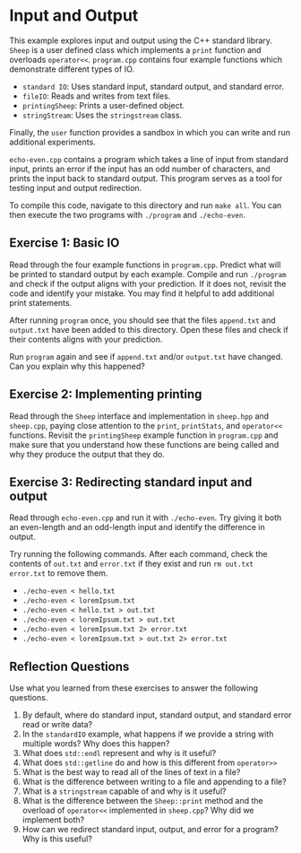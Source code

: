 # Input and Output
This example explores input and output using the C++ standard library.  `Sheep` is a user defined class which implements a `print` function and overloads `operator<<`. `program.cpp` contains four example functions which demonstrate different types of IO.
* `standard IO`: Uses standard input, standard output, and standard error.
* `fileIO`: Reads and writes from text files.
* `printingSheep`: Prints a user-defined object.
* `stringStream`: Uses the `stringstream` class.

Finally, the `user` function provides a sandbox in which you can write and run additional experiments.

`echo-even.cpp` contains a program which takes a line of input from standard input, prints an error if the input has an odd number of characters, and prints the input back to standard output.  This program serves as a tool for testing input and output redirection.

To compile this code, navigate to this directory and run `make all`.  You can then execute the two programs with `./program` and `./echo-even`.  

## Exercise 1: Basic IO
Read through the four example functions in `program.cpp`.  Predict what will be printed to standard output by each example.  Compile and run `./program` and check if the output aligns with your prediction.  If it does not, revisit the code and identify your mistake.  You may find it helpful to add additional print statements.

After running `program` once, you should see that the files `append.txt` and `output.txt` have been added to this directory.  Open these files and check if their contents aligns with your prediction.

Run `program` again and see if `append.txt` and/or `output.txt` have changed.  Can you explain why this happened?

## Exercise 2: Implementing printing
Read through the `Sheep` interface and implementation in `sheep.hpp` and `sheep.cpp`, paying close attention to the `print`, `printStats`, and `operator<<` functions.  Revisit the `printingSheep` example function in `program.cpp` and make sure that you understand how these functions are being called and why they produce the output that they do.

## Exercise 3: Redirecting standard input and output
Read through `echo-even.cpp` and run it with `./echo-even`.  Try giving it both an even-length and an odd-length input and identify the difference in output.

Try running the following commands.  After each command, check the contents of `out.txt` and `error.txt` if they exist and run `rm out.txt error.txt` to remove them.
* `./echo-even < hello.txt`
* `./echo-even < loremIpsum.txt`
* `./echo-even < hello.txt > out.txt`
* `./echo-even < loremIpsum.txt > out.txt`
* `./echo-even < loremIpsum.txt 2> error.txt`
* `./echo-even < loremIpsum.txt > out.txt 2> error.txt`

## Reflection Questions
Use what you learned from these exercises to answer the following questions.
1. By default, where do standard input, standard output, and standard error read or write data?
2. In the `standardIO` example, what happens if we provide a string with multiple words?  Why does this happen?
3. What does `std::endl` represent and why is it useful?
4. What does `std::getline` do and how is this different from `operator>>`
5. What is the best way to read all of the lines of text in a file?
6. What is the difference between writing to a file and appending to a file?
7. What is a `stringstream` capable of and why is it useful?
8. What is the difference between the `Sheep::print` method and the overload of `operator<<` implemented in `sheep.cpp`?  Why did we implement both?
9. How can we redirect standard input, output, and error for a program?  Why is this useful?
